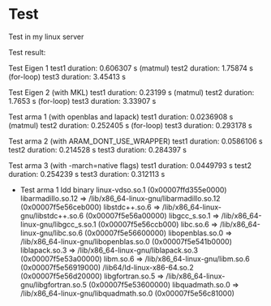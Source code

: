 # Test
Test in my linux server

Test result: 

Test Eigen 1
test1 duration: 0.606307 s (matmul)
test2 duration: 1.75874 s (for-loop)
test3 duration: 3.45413 s

Test Eigen 2 (with MKL)
test1 duration: 0.23199 s (matmul)
test2 duration: 1.7653 s (for-loop)
test3 duration: 3.33907 s

Test arma 1 (with openblas and lapack)
test1 duration: 0.0236908 s (matmul)
test2 duration: 0.252405 s (for-loop)
test3 duration: 0.293178 s

Test arma 2 (with ARAM_DONT_USE_WRAPPER)
test1 duration: 0.0586106 s
test2 duration: 0.214528 s
test3 duration: 0.284397 s

Test arma 3 (with -march=native flags)
test1 duration: 0.0449793 s
test2 duration: 0.254239 s
test3 duration: 0.312113 s

* Test arma 1
	ldd binary
	linux-vdso.so.1 (0x00007ffd355e0000)
	libarmadillo.so.12 => /lib/x86_64-linux-gnu/libarmadillo.so.12 (0x00007f5e56ceb000)
	libstdc++.so.6 => /lib/x86_64-linux-gnu/libstdc++.so.6 (0x00007f5e56a00000)
	libgcc_s.so.1 => /lib/x86_64-linux-gnu/libgcc_s.so.1 (0x00007f5e56ccb000)
	libc.so.6 => /lib/x86_64-linux-gnu/libc.so.6 (0x00007f5e56600000)
	libopenblas.so.0 => /lib/x86_64-linux-gnu/libopenblas.so.0 (0x00007f5e541b0000)
	liblapack.so.3 => /lib/x86_64-linux-gnu/liblapack.so.3 (0x00007f5e53a00000)
	libm.so.6 => /lib/x86_64-linux-gnu/libm.so.6 (0x00007f5e56919000)
	/lib64/ld-linux-x86-64.so.2 (0x00007f5e56d20000)
	libgfortran.so.5 => /lib/x86_64-linux-gnu/libgfortran.so.5 (0x00007f5e53600000)
	libquadmath.so.0 => /lib/x86_64-linux-gnu/libquadmath.so.0 (0x00007f5e56c81000)
	
